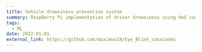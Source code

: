 ```yaml
---
title: Vehicle drowsiness prevention system
summary: RaspBerry Pi implementation of driver drowsiness using HoG cascades
tags:
  - ML
date: 2022-01-01
external_link: https://github.com/maximuu19/Eye_Blink_casscades
---
```

